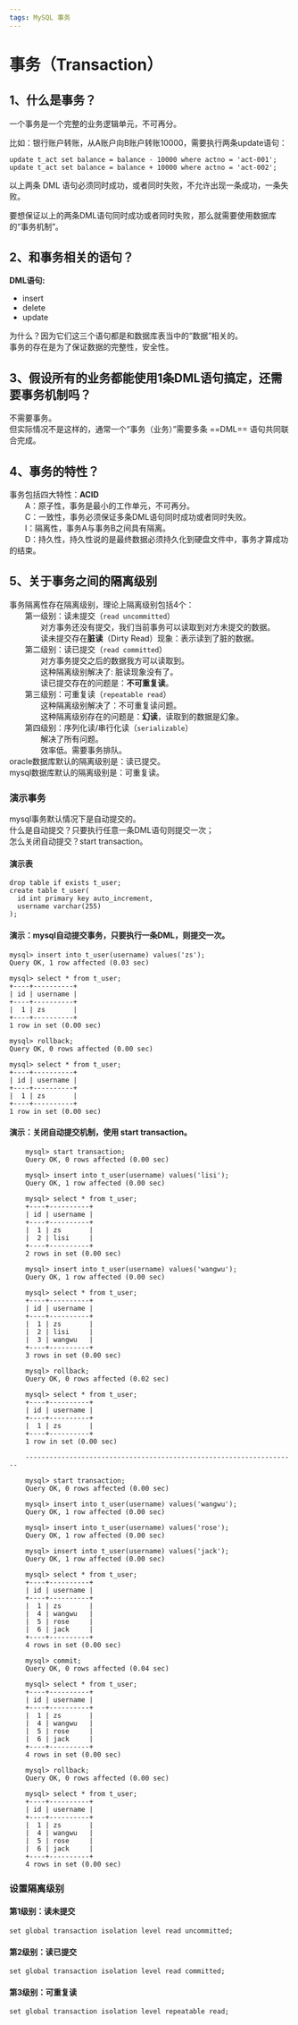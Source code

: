 ```yaml
---
tags: MySQL 事务
---
```


# 事务（Transaction）

## 1、什么是事务？

一个事务是一个完整的业务逻辑单元，不可再分。  

比如：银行账户转账，从A账户向B账户转账10000，需要执行两条update语句：

```mysql
update t_act set balance = balance - 10000 where actno = 'act-001';
update t_act set balance = balance + 10000 where actno = 'act-002';
```

以上两条 DML 语句必须同时成功，或者同时失败，不允许出现一条成功，一条失败。  

要想保证以上的两条DML语句同时成功或者同时失败，那么就需要使用数据库的“事务机制”。

## 2、和事务相关的语句？

**DML语句:**

* insert 
* delete
* update

为什么？因为它们这三个语句都是和数据库表当中的“数据”相关的。   
事务的存在是为了保证数据的完整性，安全性。

## 3、假设所有的业务都能使用1条DML语句搞定，还需要事务机制吗？

不需要事务。  
但实际情况不是这样的，通常一个“事务（业务）”需要多条 ==DML== 语句共同联合完成。  

## 4、事务的特性？

事务包括四大特性：**ACID**   
&emsp;&emsp;A：原子性，事务是最小的工作单元，不可再分。   
&emsp;&emsp;C：一致性，事务必须保证多条DML语句同时成功或者同时失败。  
&emsp;&emsp;I：隔离性，事务A与事务B之间具有隔离。  
&emsp;&emsp;D：持久性，持久性说的是最终数据必须持久化到硬盘文件中，事务才算成功的结束。

## 5、关于事务之间的隔离级别

事务隔离性存在隔离级别，理论上隔离级别包括4个：  
&emsp;&emsp;第一级别：读未提交（`read uncommitted`）   
&emsp;&emsp;&emsp;&emsp;对方事务还没有提交，我们当前事务可以读取到对方未提交的数据。   
&emsp;&emsp;&emsp;&emsp;读未提交存在**脏读**（Dirty Read）现象：表示读到了脏的数据。   
&emsp;&emsp;第二级别：读已提交（`read committed`）   
&emsp;&emsp;&emsp;&emsp;对方事务提交之后的数据我方可以读取到。   
&emsp;&emsp;&emsp;&emsp;这种隔离级别解决了: 脏读现象没有了。   
&emsp;&emsp;&emsp;&emsp;读已提交存在的问题是：**不可重复读**。   
&emsp;&emsp;第三级别：可重复读（`repeatable read`）   
&emsp;&emsp;&emsp;&emsp;这种隔离级别解决了：不可重复读问题。   
&emsp;&emsp;&emsp;&emsp;这种隔离级别存在的问题是：**幻读**，读取到的数据是幻象。  
&emsp;&emsp;第四级别：序列化读/串行化读（`serializable`）     
&emsp;&emsp;&emsp;&emsp;解决了所有问题。    
&emsp;&emsp;&emsp;&emsp;效率低。需要事务排队。    
oracle数据库默认的隔离级别是：读已提交。   
mysql数据库默认的隔离级别是：可重复读。

### 演示事务

mysql事务默认情况下是自动提交的。  
什么是自动提交？只要执行任意一条DML语句则提交一次；  
怎么关闭自动提交？start transaction。

#### 演示表

```mysql
drop table if exists t_user;
create table t_user(
  id int primary key auto_increment,
  username varchar(255)
);
```

#### 演示：mysql自动提交事务，只要执行一条DML，则提交一次。

```mysql
mysql> insert into t_user(username) values('zs');
Query OK, 1 row affected (0.03 sec)

mysql> select * from t_user;
+----+----------+
| id | username |
+----+----------+
|  1 | zs       |
+----+----------+
1 row in set (0.00 sec)

mysql> rollback;
Query OK, 0 rows affected (0.00 sec)

mysql> select * from t_user;
+----+----------+
| id | username |
+----+----------+
|  1 | zs       |
+----+----------+
1 row in set (0.00 sec)
```

#### 演示：关闭自动提交机制，使用 start transaction。

```mysql
	mysql> start transaction;
	Query OK, 0 rows affected (0.00 sec)

	mysql> insert into t_user(username) values('lisi');
	Query OK, 1 row affected (0.00 sec)

	mysql> select * from t_user;
	+----+----------+
	| id | username |
	+----+----------+
	|  1 | zs       |
	|  2 | lisi     |
	+----+----------+
	2 rows in set (0.00 sec)

	mysql> insert into t_user(username) values('wangwu');
	Query OK, 1 row affected (0.00 sec)

	mysql> select * from t_user;
	+----+----------+
	| id | username |
	+----+----------+
	|  1 | zs       |
	|  2 | lisi     |
	|  3 | wangwu   |
	+----+----------+
	3 rows in set (0.00 sec)

	mysql> rollback;
	Query OK, 0 rows affected (0.02 sec)

	mysql> select * from t_user;
	+----+----------+
	| id | username |
	+----+----------+
	|  1 | zs       |
	+----+----------+
	1 row in set (0.00 sec)
	
	--------------------------------------------------------------------
	
	mysql> start transaction;
	Query OK, 0 rows affected (0.00 sec)

	mysql> insert into t_user(username) values('wangwu');
	Query OK, 1 row affected (0.00 sec)

	mysql> insert into t_user(username) values('rose');
	Query OK, 1 row affected (0.00 sec)

	mysql> insert into t_user(username) values('jack');
	Query OK, 1 row affected (0.00 sec)

	mysql> select * from t_user;
	+----+----------+
	| id | username |
	+----+----------+
	|  1 | zs       |
	|  4 | wangwu   |
	|  5 | rose     |
	|  6 | jack     |
	+----+----------+
	4 rows in set (0.00 sec)

	mysql> commit;
	Query OK, 0 rows affected (0.04 sec)

	mysql> select * from t_user;
	+----+----------+
	| id | username |
	+----+----------+
	|  1 | zs       |
	|  4 | wangwu   |
	|  5 | rose     |
	|  6 | jack     |
	+----+----------+
	4 rows in set (0.00 sec)

	mysql> rollback;
	Query OK, 0 rows affected (0.00 sec)

	mysql> select * from t_user;
	+----+----------+
	| id | username |
	+----+----------+
	|  1 | zs       |
	|  4 | wangwu   |
	|  5 | rose     |
	|  6 | jack     |
	+----+----------+
	4 rows in set (0.00 sec)
```
### 设置隔离级别

#### 第1级别：读未提交

`set global transaction isolation level read uncommitted;`

#### 第2级别：读已提交

`set global transaction isolation level read committed;`

#### 第3级别：可重复读

`set global transaction isolation level repeatable read;`

